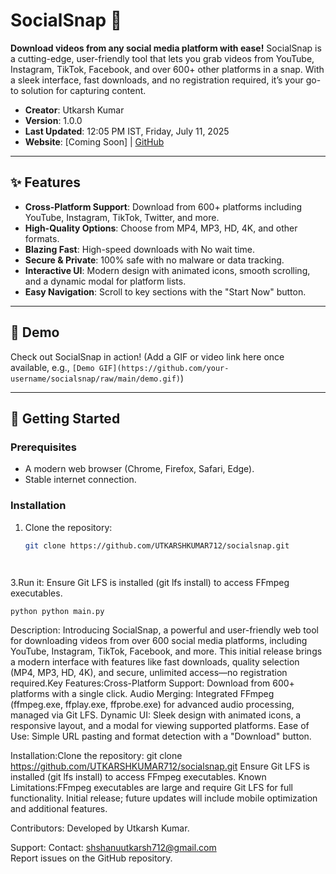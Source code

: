 # SocialSnap 🚀

**Download videos from any social media platform with ease!** SocialSnap is a cutting-edge, user-friendly tool that lets you grab videos from YouTube, Instagram, TikTok, Facebook, and over 600+ other platforms in a snap. With a sleek interface, fast downloads, and no registration required, it’s your go-to solution for capturing content.

- **Creator**: Utkarsh Kumar
- **Version**: 1.0.0
- **Last Updated**: 12:05 PM IST, Friday, July 11, 2025
- **Website**: [Coming Soon] | [GitHub](https://github.com/your-username/socialsnap)

---

## ✨ Features

- **Cross-Platform Support**: Download from 600+ platforms including YouTube, Instagram, TikTok, Twitter, and more.
- **High-Quality Options**: Choose from MP4, MP3, HD, 4K, and other formats.
- **Blazing Fast**: High-speed downloads with No wait time.
- **Secure & Private**: 100% safe with no malware or data tracking.
- **Interactive UI**: Modern design with animated icons, smooth scrolling, and a dynamic modal for platform lists.
- **Easy Navigation**: Scroll to key sections with the "Start Now" button.

---

## 🎥 Demo

Check out SocialSnap in action! (Add a GIF or video link here once available, e.g., `[Demo GIF](https://github.com/your-username/socialsnap/raw/main/demo.gif)`)

---

## 🚀 Getting Started

### Prerequisites
- A modern web browser (Chrome, Firefox, Safari, Edge).
- Stable internet connection.

### Installation
1. Clone the repository:
   ```bash
   git clone https://github.com/UTKARSHKUMAR712/socialsnap.git

  
3.Run it:
 Ensure Git LFS is installed (git lfs install) to access FFmpeg executables.
 
    python python main.py  

Description:
Introducing SocialSnap, a powerful and user-friendly web tool for downloading videos from over 600 social media platforms, including YouTube, Instagram, TikTok, Facebook, and more. This initial release brings a modern interface with features like fast downloads, quality selection (MP4, MP3, HD, 4K), and secure, unlimited access—no registration required.Key Features:Cross-Platform Support: Download from 600+ platforms with a single click.
Audio Merging: Integrated FFmpeg (ffmpeg.exe, ffplay.exe, ffprobe.exe) for advanced audio processing, managed via Git LFS.
Dynamic UI: Sleek design with animated icons, a responsive layout, and a modal for viewing supported platforms.
Ease of Use: Simple URL pasting and format detection with a "Download" button.

Installation:Clone the repository: git clone https://github.com/UTKARSHKUMAR712/socialsnap.git
Ensure Git LFS is installed (git lfs install) to access FFmpeg executables.
Known Limitations:FFmpeg executables are large and require Git LFS for full functionality.
Initial release; future updates will include mobile optimization and additional features.

Contributors:  Developed by Utkarsh Kumar.

Support:  Contact: shshanuutkarsh712@gmail.com  
Report issues on the GitHub repository.


   
